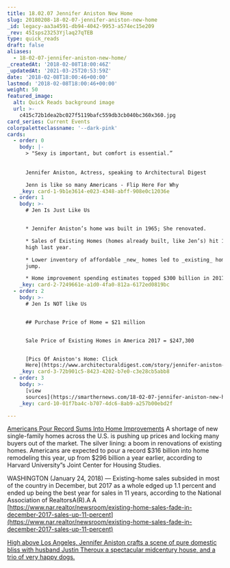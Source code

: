 ```yaml
---
title: 18.02.07 Jennifer Aniston New Home
slug: 20180208-18-02-07-jennifer-aniston-new-home
_id: legacy-aa3a4591-db94-4042-9953-a574ec15e209
_rev: 45Isps23253Yjlaq27qTEB
type: quick_reads
draft: false
aliases:
  - 18-02-07-jennifer-aniston-new-home/
_createdAt: '2018-02-08T18:00:46Z'
_updatedAt: '2021-03-25T20:53:59Z'
date: '2018-02-08T18:00:46+00:00'
lastmod: '2018-02-08T18:00:46+00:00'
weight: 50
featured_image:
  alt: Quick Reads background image
  url: >-
    c415c72b1dea2bc027f5119bafc559db3cb040bc360x360.jpg
card_series: Current Events
colorpaletteclassname: '--dark-pink'
cards:
  - order: 0
    body: |-
      > "Sexy is important, but comfort is essential.”  
        
        
      Jennifer Aniston, Actress, speaking to Architectural Digest

      Jenn is like so many Americans - Flip Here For Why
    _key: card-1-9b1e3614-e023-4348-abff-908e0c12036e
  - order: 1
    body: >-
      # Jen Is Just Like Us


      * Jennifer Aniston’s home was built in 1965; She renovated.

      * Sales of Existing Homes (homes already built, like Jen’s) hit 11-year
      high last year.

      * Lower inventory of affordable _new_ homes led to _existing_ home sales
      jump.

      * Home improvement spending estimates topped $300 billion in 2017.
    _key: card-2-7249661e-a1d0-4fa0-812a-6172ed0819bc
  - order: 2
    body: >-
      # Jen Is NOT like Us


      ## Purchase Price of Home = $21 million


      Sale Price of Existing Homes in America 2017 = $247,300


      [Pics Of Aniston's Home: Click
      Here](https://www.architecturaldigest.com/story/jennifer-aniston-los-angeles-home)
    _key: card-3-72b901c5-8423-4202-b7e0-c3e28cb5abb8
  - order: 3
    body: >-
      [view
      sources](https://smarthernews.com/18-02-07-jennifer-aniston-new-home/)
    _key: card-10-01f7ba4c-b707-4dc6-8ab9-a257b00ebd2f

---
```

[Americans Pour Record Sums Into Home Improvements](https://www.wsj.com/articles/americans-pour-record-sums-into-home-improvements-1500975001) A shortage of new single-family homes across the U.S. is pushing up prices and locking many buyers out of the market. The silver lining: a boom in renovations of existing homes. Americans are expected to pour a record $316 billion into home remodeling this year, up from $296 billion a year earlier, according to Harvard University”s Joint Center for Housing Studies.

WASHINGTON (January 24, 2018) — Existing-home sales subsided in most of the country in December, but 2017 as a whole edged up 1.1 percent and ended up being the best year for sales in 11 years, according to the National Association of RealtorsA(R).A A [https://www.nar.realtor/newsroom/existing-home-sales-fade-in-december-2017-sales-up-11-percent](https://www.nar.realtor/newsroom/existing-home-sales-fade-in-december-2017-sales-up-11-percent)

[High above Los Angeles, Jennifer Aniston crafts a scene of pure domestic bliss with husband Justin Theroux a spectacular midcentury house, and a trio of very happy dogs.](https://www.architecturaldigest.com/story/jennifer-aniston-los-angeles-home)